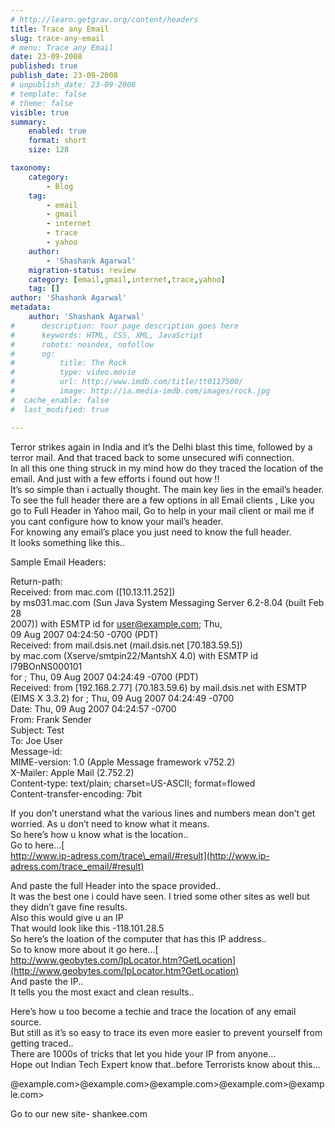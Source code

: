 ```yaml
---
# http://learn.getgrav.org/content/headers
title: Trace any Email
slug: trace-any-email
# menu: Trace any Email
date: 23-09-2008
published: true
publish_date: 23-09-2008
# unpublish_date: 23-09-2008
# template: false
# theme: false
visible: true
summary:
    enabled: true
    format: short
    size: 128

taxonomy:
    category:
        - Blog
    tag:
        - email
        - gmail
        - internet
        - trace
        - yahoo
    author:
        - 'Shashank Agarwal'
    migration-status: review
    category: [email,gmail,internet,trace,yahoo]
    tag: []
author: 'Shashank Agarwal'
metadata:
    author: 'Shashank Agarwal'
#      description: Your page description goes here
#      keywords: HTML, CSS, XML, JavaScript
#      robots: noindex, nofollow
#      og:
#          title: The Rock
#          type: video.movie
#          url: http://www.imdb.com/title/tt0117500/
#          image: http://ia.media-imdb.com/images/rock.jpg
#  cache_enable: false
#  last_modified: true

---
```


Terror strikes again in India and it’s the Delhi blast this time, followed by a terror mail. And that traced back to some unsecured wifi connection.  
In all this one thing struck in my mind how do they traced the location of the email. And just with a few efforts i found out how !!  
It’s so simple than i actually thought. The main key lies in the email’s header. To see the full header there are a few options in all Email clients , Like you go to Full Header in Yahoo mail, Go to help in your mail client or mail me if you cant configure how to know your mail’s header.  
For knowing any email’s place you just need to know the full header.  
It looks something like this..  
  
Sample Email Headers:

Return-path:   
Received: from mac.com ([10.13.11.252])  
 by ms031.mac.com (Sun Java System Messaging Server 6.2-8.04 (built Feb 28  
 2007)) with ESMTP id for user@example.com; Thu,  
 09 Aug 2007 04:24:50 -0700 (PDT)  
Received: from mail.dsis.net (mail.dsis.net [70.183.59.5])  
 by mac.com (Xserve/smtpin22/MantshX 4.0) with ESMTP id l79BOnNS000101  
 for ; Thu, 09 Aug 2007 04:24:49 -0700 (PDT)  
Received: from [192.168.2.77] (70.183.59.6) by mail.dsis.net with ESMTP  
 (EIMS X 3.3.2) for ; Thu, 09 Aug 2007 04:24:49 -0700  
Date: Thu, 09 Aug 2007 04:24:57 -0700  
From: Frank Sender   
Subject: Test  
To: Joe User   
Message-id:   
MIME-version: 1.0 (Apple Message framework v752.2)  
X-Mailer: Apple Mail (2.752.2)  
Content-type: text/plain; charset=US-ASCII; format=flowed  
Content-transfer-encoding: 7bit

If you don’t unerstand what the various lines and numbers mean don’t get worried. As u don’t need to know what it means.  
So here’s how u know what is the location..  
Go to here…[  
http://www.ip-adress.com/trace\_email/#result](http://www.ip-adress.com/trace_email/#result)

And paste the full Header into the space provided..  
It was the best one i could have seen. I tried some other sites as well but they didn’t gave fine results.  
Also this would give u an IP  
That would look like this -118.101.28.5  
So here’s the loation of the computer that has this IP address..  
So to know more about it go here…[  
http://www.geobytes.com/IpLocator.htm?GetLocation](http://www.geobytes.com/IpLocator.htm?GetLocation)  
And paste the IP..  
It tells you the most exact and clean results..

Here’s how u too become a techie and trace the location of any email source.  
But still as it’s so easy to trace its even more easier to prevent yourself from getting traced..  
There are 1000s of tricks that let you hide your IP from anyone…  
Hope out Indian Tech Expert know that..before Terrorists know about this…  
  
@example.com>@example.com>@example.com>@example.com>@example.com>

Go to our new site- shankee.com
